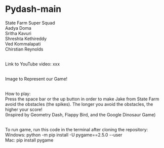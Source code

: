 # Pydash-main

State Farm Super Squad  <br />
Aadya Doma  <br />
Sritha Kavuri  <br />
Shreshta Kethireddy  <br />
Ved Kommalapati  <br />
Chirstian Reynolds  <br />  <br />

Link to YouTube video: xxx  <br />  <br />

Image to Represent our Game!  <br />  <br />

How to play:  <br />
Press the space bar or the up button in order to make Jake from State Farm avoid the obstacles (the spikes). The longer you avoid the obstacles, the higher your score!  <br />
(Inspired by Geometry Dash, Flappy Bird, and the Google Dinosaur Game)  <br />  <br />

To run game, run this code in the terminal after cloning the repository: <br />
Windows: python -m pip install -U pygame==2.5.0 --user  <br />
Mac: pip install pygame
